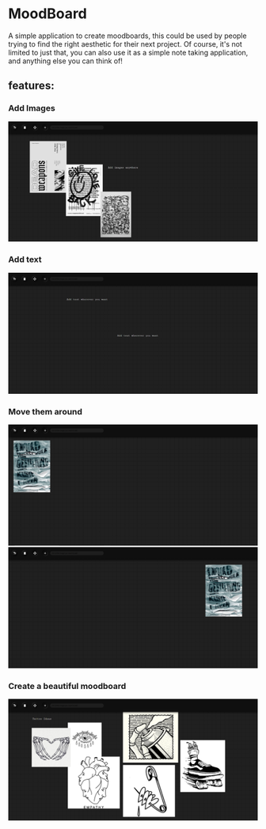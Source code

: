 # MoodBoard
A simple application to create moodboards, this could be used by people trying to find the right aesthetic for their next project.
Of course, it's not limited to just that, you can also use it as a simple note taking application, and anything else you can think of!

## features:

### Add Images 

![Add images](https://github.com/adikoch17/MoodBoard/blob/main/images/readme%20images/3.png)


### Add text 


![move text around](https://github.com/adikoch17/MoodBoard/blob/main/images/readme%20images/2.png)


### Move them around
![](https://github.com/adikoch17/MoodBoard/blob/main/images/readme%20images/move1.png)
![](https://github.com/adikoch17/MoodBoard/blob/main/images/readme%20images/move2.png)


### Create a beautiful moodboard

![](https://github.com/adikoch17/MoodBoard/blob/main/images/readme%20images/1.png)
